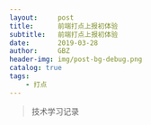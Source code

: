 ```yaml
---
layout:     post
title:      前端打点上报初体验
subtitle:   前端打点上报初体验
date:       2019-03-28
author:     GBZ
header-img: img/post-bg-debug.png
catalog: true
tags:
    - 打点
---
```



>技术学习记录




	


